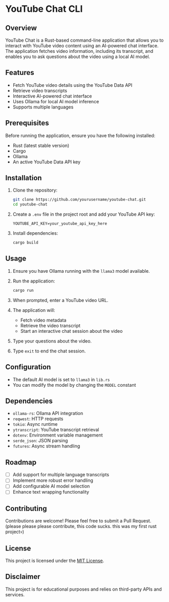 # YouTube Chat CLI

## Overview

YouTube Chat is a Rust-based command-line application that allows you to interact with YouTube video content using an AI-powered chat interface. The application fetches video information, including its transcript, and enables you to ask questions about the video using a local AI model.

## Features

- Fetch YouTube video details using the YouTube Data API
- Retrieve video transcripts
- Interactive AI-powered chat interface
- Uses Ollama for local AI model inference
- Supports multiple languages

## Prerequisites

Before running the application, ensure you have the following installed:

- Rust (latest stable version)
- Cargo
- Ollama
- An active YouTube Data API key

## Installation

1. Clone the repository:

   ```bash
   git clone https://github.com/yourusername/youtube-chat.git
   cd youtube-chat
   ```

2. Create a `.env` file in the project root and add your YouTube API key:

   ```
   YOUTUBE_API_KEY=your_youtube_api_key_here
   ```

3. Install dependencies:
   ```bash
   cargo build
   ```

## Usage

1. Ensure you have Ollama running with the `llama3` model available.

2. Run the application:

   ```bash
   cargo run
   ```

3. When prompted, enter a YouTube video URL.

4. The application will:

   - Fetch video metadata
   - Retrieve the video transcript
   - Start an interactive chat session about the video

5. Type your questions about the video.

6. Type `exit` to end the chat session.

## Configuration

- The default AI model is set to `llama3` in `lib.rs`
- You can modify the model by changing the `MODEL` constant

## Dependencies

- `ollama-rs`: Ollama API integration
- `reqwest`: HTTP requests
- `tokio`: Async runtime
- `ytranscript`: YouTube transcript retrieval
- `dotenv`: Environment variable management
- `serde_json`: JSON parsing
- `futures`: Async stream handling

## Roadmap

- [ ] Add support for multiple language transcripts
- [ ] Implement more robust error handling
- [ ] Add configurable AI model selection
- [ ] Enhance text wrapping functionality

## Contributing

Contributions are welcome! Please feel free to submit a Pull Request.
(please please please contribute, this code sucks. this was my first rust project💀)

## License

This project is licensed under the [MIT License](./LICENSE).

## Disclaimer

This project is for educational purposes and relies on third-party APIs and services.
